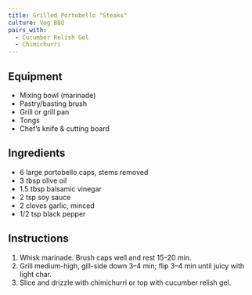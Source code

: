 ```yaml
---
title: Grilled Portobello "Steaks"
culture: Veg BBQ
pairs_with:
  - Cucumber Relish Gel
  - Chimichurri
---
```


## Equipment
- Mixing bowl (marinade)
- Pastry/basting brush
- Grill or grill pan
- Tongs
- Chef’s knife & cutting board

## Ingredients
- 6 large portobello caps, stems removed
- 3 tbsp olive oil
- 1.5 tbsp balsamic vinegar
- 2 tsp soy sauce
- 2 cloves garlic, minced
- 1/2 tsp black pepper

## Instructions
1. Whisk marinade. Brush caps well and rest 15–20 min.
2. Grill medium-high, gill-side down 3–4 min; flip 3–4 min until juicy with light char.
3. Slice and drizzle with chimichurri or top with cucumber relish gel.
